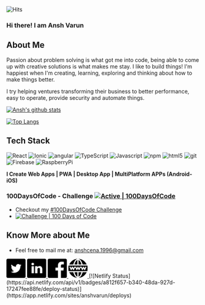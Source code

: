 ![Hits](https://komarev.com/ghpvc/?username=anshcena&color=green)
### Hi there! I am Ansh Varun
## About Me
Passion about problem solving is what got me into code, being able to come up with creative solutions is what makes me stay.
I like to build things!
I'm happiest when I'm creating, learning, exploring and thinking about how to make things better.

I try helping ventures transforming their business to better performance, easy to operate, provide security and automate things.

[![Ansh's github stats](https://github-readme-stats.vercel.app/api?username=anshcena&show_icons=true&theme=dark)](https://github.com/anshcena/github-readme-stats)

[![Top Langs](https://github-readme-stats.vercel.app/api/top-langs/?username=anshcena&layout=compact&show_icons=true&theme=dark)](https://github.com/anshcena/github-readme-stats)

## Tech Stack
<img alt="React" src="https://img.shields.io/badge/-React-61DAFB?style=flat-square&logo=react&logoColor=white" /> <img alt="Ionic" src="https://img.shields.io/badge/-ionic-3880FF?style=flat-square&logo=Ionic&logoColor=white" /> <img alt="angular" src="https://img.shields.io/badge/-Angular-DD0031?style=flat-square&logo=angular&logoColor=white" /> <img alt="TypeScript" src="https://img.shields.io/badge/-TypeScript-007ACC?style=flat-square&logo=typescript&logoColor=white" /> <img alt="Javascript" src="https://img.shields.io/badge/-JavaScript-F7DF1E?style=flat-square&logo=JavaScript&logoColor=black" /> <img alt="npm" src="https://img.shields.io/badge/-NPM-CB3837?style=flat-square&logo=npm&logoColor=white" /> <img alt="html5" src="https://img.shields.io/badge/-HTML5-E34F26?style=flat-square&logo=html5&logoColor=white" /> <img alt="git" src="https://img.shields.io/badge/-Git-F05032?style=flat-square&logo=git&logoColor=white" /> <img alt="Firebase" src="https://img.shields.io/badge/-Firebase-FFCA28?style=flat-square&logo=Firebase&logoColor=black" /> <img alt="RaspberryPi" src="https://img.shields.io/badge/-RaspberryPi-C51A4A?style=flat-square&logo=Raspberry%20Pi&logoColor=black" />

**I Create Web Apps | PWA | Desktop App | MultiPlatform APPs (Android-iOS)**


### 100DaysOfCode - Challenge [![Active | 100DaysOfCode](https://img.shields.io/static/v1?label=Active&message=100DaysOfCode&color=red)](https://twitter.com/anshcasm)

- Checkout my [#100DaysOfCode Challenge](https://github.com/anshcena/100DaysOfCode-Challenge)
- [![Challenge | 100 Days of Code](https://img.shields.io/static/v1?label=Challenge&labelColor=384357&message=100%20Days%20of%20Code&color=00b4ee&style=for-the-badge&link=https://www.100daysofcode.com)](https://www.100daysofcode.com)
   
   


## Know More about Me

- Feel free to mail me at: anshcena.1996@gmail.com
 
<a href="https://twitter.com/anshcasm" target="_blank">
  <img src="https://github.com/anshcena/anshcena/blob/master/twitter.png" width="50px"/>
</a>
<a href="https://www.linkedin.com/in/ansh-varun-147125107/" target="_blank">
  <img src="https://github.com/anshcena/anshcena/blob/master/linkedin.png" width="50px"/>
</a>
<a href="https://www.facebook.com/anshcena" target="_blank">
  <img src="https://github.com/anshcena/anshcena/blob/master/facebook.png" width="50px"/>
</a>
<a href="https://anshvarun.tech/" target="_blank">
  <img src="https://github.com/anshcena/anshcena/blob/master/www.png" width="50px"/>
</a>
[![Netlify Status](https://api.netlify.com/api/v1/badges/a812f657-b340-48da-927d-17247fee88fe/deploy-status)](https://app.netlify.com/sites/anshvarun/deploys)

